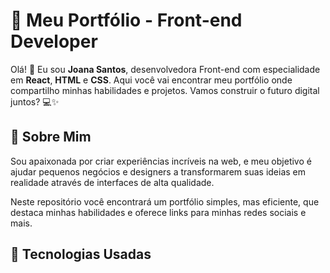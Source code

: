 # 🚀 Meu Portfólio - Front-end Developer

Olá! 👋 Eu sou **Joana Santos**, desenvolvedora Front-end com especialidade em **React**, **HTML** e **CSS**. Aqui você vai encontrar meu portfólio onde compartilho minhas habilidades e projetos. Vamos construir o futuro digital juntos? 💻✨

## 💼 Sobre Mim

Sou apaixonada por criar experiências incríveis na web, e meu objetivo é ajudar pequenos negócios e designers a transformarem suas ideias em realidade através de interfaces de alta qualidade.

Neste repositório você encontrará um portfólio simples, mas eficiente, que destaca minhas habilidades e oferece links para minhas redes sociais e mais.

## 🔧 Tecnologias Usadas
